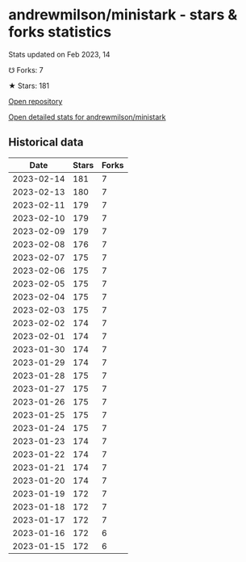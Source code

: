 # andrewmilson/ministark - stars & forks statistics

Stats updated on Feb 2023, 14

☋ Forks: 7

★ Stars: 181

[Open repository](https://github.com/andrewmilson/ministark)

[Open detailed stats for andrewmilson/ministark](https://reviewgithub.com/rep/andrewmilson/ministark)

## Historical data
| Date | Stars | Forks |
|------|-------|-------|
| 2023-02-14 | 181 | 7 | 
| 2023-02-13 | 180 | 7 | 
| 2023-02-11 | 179 | 7 | 
| 2023-02-10 | 179 | 7 | 
| 2023-02-09 | 179 | 7 | 
| 2023-02-08 | 176 | 7 | 
| 2023-02-07 | 175 | 7 | 
| 2023-02-06 | 175 | 7 | 
| 2023-02-05 | 175 | 7 | 
| 2023-02-04 | 175 | 7 | 
| 2023-02-03 | 175 | 7 | 
| 2023-02-02 | 174 | 7 | 
| 2023-02-01 | 174 | 7 | 
| 2023-01-30 | 174 | 7 | 
| 2023-01-29 | 174 | 7 | 
| 2023-01-28 | 175 | 7 | 
| 2023-01-27 | 175 | 7 | 
| 2023-01-26 | 175 | 7 | 
| 2023-01-25 | 175 | 7 | 
| 2023-01-24 | 175 | 7 | 
| 2023-01-23 | 174 | 7 | 
| 2023-01-22 | 174 | 7 | 
| 2023-01-21 | 174 | 7 | 
| 2023-01-20 | 174 | 7 | 
| 2023-01-19 | 172 | 7 | 
| 2023-01-18 | 172 | 7 | 
| 2023-01-17 | 172 | 7 | 
| 2023-01-16 | 172 | 6 | 
| 2023-01-15 | 172 | 6 | 

